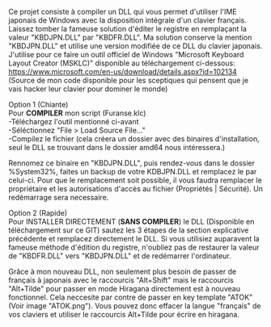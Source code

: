 Ce projet consiste à compiler un DLL qui vous permet d'utiliser l'IME japonais de Windows avec la disposition intégrale d'un clavier français.
Laissez tomber la fameuse solution d'éditer le registre en remplaçant la valeur "KBDJPN.DLL" par "KBDFR.DLL".
Ma solution conserve la mention "KBDJPN.DLL" et utilise une version modifiée de ce DLL du clavier japonais.
J'utilise pour ce faire un outil officiel de Windows "Microsoft Keyboard Layout Creator (MSKLC)" disponible au téléchargement ci-dessous:
https://www.microsoft.com/en-us/download/details.aspx?id=102134
(Source de mon code disponible pour les sceptiques qui pensent que je vais hacker leur clavier pour dominer le monde)

Option 1 (Chiante)  
Pour **COMPILER** mon script (Furanse.klc)  
	-Téléchargez l'outil mentionné ci-avant  
	-Séléctionnez "File > Load Source File..."  
	-Compilez le fichier (cela créera un dossier avec des binaires d'installation, seul le DLL se trouvant dans le dossier amd64 nous intéressera.)  
	
Rennomez ce binaire en "KBDJPN.DLL", puis rendez-vous dans le dossier %System32%, faites un backup de votre KDBJPN.DLL et remplacez le par celui-ci.
Pour que le remplacement soit possible, il vous faudra remplacer le propriétaire et les autorisations d'accès au fichier (Propriétés | Sécurité).
Un redémarrage sera necessaire.

Option 2 (Rapide)  
Pour INSTALLER DIRECTEMENT (**SANS COMPILER**) le DLL (Disponible en téléchargement sur ce GIT) sautez les 3 étapes de la section explicative précédente et remplacez directement le DLL.
Si vous utilisiez auparavent la fameuse méthode d'édition du registre, n'oubliez pas de restaurer la valeur de "KBDFR.DLL" vers "KBDJPN.DLL" et de redémarrer l'ordinateur.

Grâce à mon nouveau DLL, non seulement plus besoin de passer de français à japonais avec le raccourcis "Alt+Shift" mais le raccourcis "Alt+Tilde" 
pour passer en mode Hiragana directement est à nouveau fonctionnel. 
Cela neccesite par contre de passer en key template "ATOK" (Voir image "ATOK.png").
Vous pouvez donc effacer la langue "français" de vos claviers et utiliser le raccourcis Alt+Tilde pour écrire en hiragana.